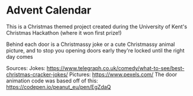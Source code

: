 # Advent Calendar

This is a Christmas themed project created during the University of Kent's Christmas Hackathon (where it won first prize!)

Behind each door is a Christmassy joke or a cute Christmassy animal picture, and to stop you opening doors early they're locked until the right day comes

Sources:
Jokes: https://www.telegraph.co.uk/comedy/what-to-see/best-christmas-cracker-jokes/
Pictures: https://www.pexels.com/
The door animation code was based off of this:  https://codepen.io/peanut_eu/pen/EgZdaQ
